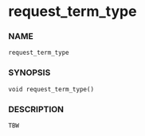 # request_term_type

### NAME

    request_term_type

### SYNOPSIS

    void request_term_type()

### DESCRIPTION

    TBW

